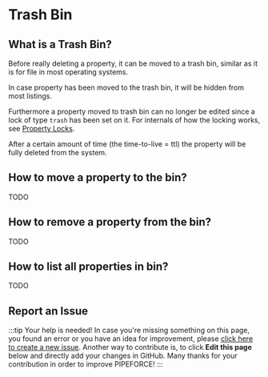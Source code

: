 # Trash Bin

## What is a Trash Bin?

Before really deleting a property, it can be moved to a trash bin, similar as it is for file in most operating systems.

In case property has been moved to the trash bin, it will be hidden from most listings.

Furthermore a property moved to trash bin can no longer be edited since a lock of type `trash` has been set on it. For internals of how the locking works, see [Property Locks](/docs/guides/propertystore/property_locks).

After a certain amount of time (the time-to-live = ttl) the property will be fully deleted from the system.

## How to move a property to the bin?

TODO

## How to remove a property from the bin?

TODO

## How to list all properties in bin?

TODO

## Report an Issue
:::tip Your help is needed!
In case you're missing something on this page, you found an error or you have an idea for improvement, please [click here to create a new issue](https://github.com/pipeforce/pipeforce.github.io/issues/new). Another way to contribute is, to click **Edit this page** below and directly add your changes in GitHub. Many thanks for your contribution in order to improve PIPEFORCE!
:::